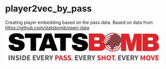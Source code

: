 # player2vec_by_pass
Creating player embedding based on the pass data.
Based on data from https://github.com/statsbomb/open-data
![](stats-bomb-logo.png) 
